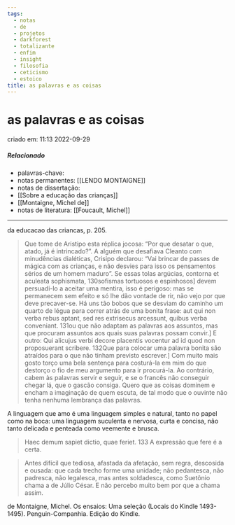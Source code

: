 ```yaml
---
tags:
  - notas
  - de
  - projetos
  - darkforest
  - totalizante
  - enfim
  - insight
  - filosofia
  - ceticismo
  - estoico
title: as palavras e as coisas
---
```

# as palavras e as coisas
criado em: 11:13 2022-09-29

##### Relacionado
- palavras-chave: 
- notas permanentes: [[LENDO MONTAIGNE]]
- notas de dissertação: 
- [[Sobre a educação das crianças]]
- [[Montaigne, Michel de]]
- notas de literatura: [[Foucault, Michel]]

---

 da educacao das criancas, p. 205.

>Que tome de Aristipo esta réplica jocosa: “Por que desatar o que, atado, já é intrincado?”. A alguém que desafiava Cleanto com minudências dialéticas, Crisipo declarou: “Vai brincar de passes de mágica com as crianças, e não desvies para isso os pensamentos sérios de um homem maduro”. Se essas tolas argúcias, contorna et aculeata sophismata, 130sofismas tortuosos e espinhosos] devem persuadi-lo a aceitar uma mentira, isso é perigoso: mas se permanecem sem efeito e só lhe dão vontade de rir, não vejo por que deve precaver-se. Há uns tão bobos que se desviam do caminho um quarto de légua para correr atrás de uma bonita frase: aut qui non verba rebus aptant, sed res extrisecus arcessunt, quibus verba conveniant. 131ou que não adaptam as palavras aos assuntos, mas que procuram assuntos aos quais suas palavras possam convir.] E outro: Qui alicujus verbi decore placentis vocentur ad id quod non proposuerant scribere. 132Que para colocar uma palavra bonita são atraídos para o que não tinham previsto escrever.] Com muito mais gosto torço uma bela sentença para costurá-la em mim do que destorço o fio de meu argumento para ir procurá-la. Ao contrário, cabem às palavras servir e seguir, e se o francês não conseguir chegar lá, que o gascão consiga. Quero que as coisas dominem e encham a imaginação de quem escuta, de tal modo que o ouvinte não tenha nenhuma lembrança das palavras.
>

  A linguagem que amo é uma linguagem simples e natural, tanto no papel como na boca: uma linguagem suculenta e nervosa, curta e concisa, não tanto delicada e penteada como veemente e brusca.

>Haec demum sapiet dictio, quae feriet. 133 A expressão que fere é a certa.

>Antes difícil que tediosa, afastada da afetação, sem regra, descosida e ousada: que cada trecho forme uma unidade; não pedantesca, não padresca, não legalesca, mas antes soldadesca, como Suetônio chama a de Júlio César. E não percebo muito bem por que a chama assim.

de Montaigne, Michel. Os ensaios: Uma seleção (Locais do Kindle 1493-1495). Penguin-Companhia. Edição do Kindle. 